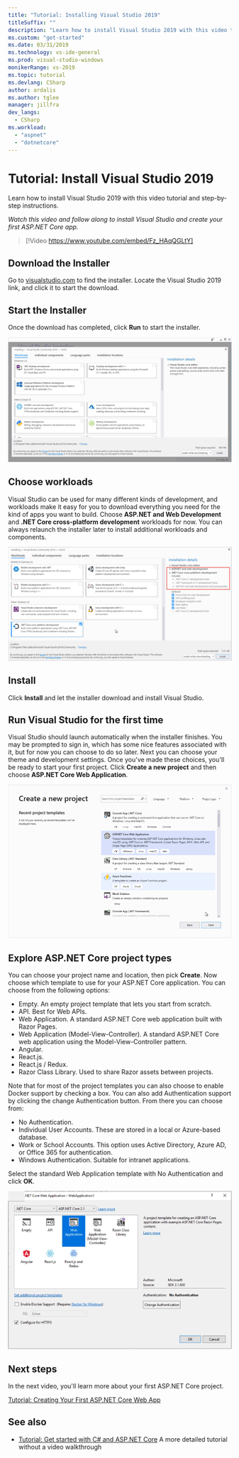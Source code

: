 ```yaml
---
title: "Tutorial: Installing Visual Studio 2019"
titleSuffix: ""
description: "Learn how to install Visual Studio 2019 with this video tutorial and step-by-step instructions."
ms.custom: "get-started"
ms.date: 03/31/2019
ms.technology: vs-ide-general
ms.prod: visual-studio-windows
monikerRange: vs-2019
ms.topic: tutorial
ms.devlang: CSharp
author: ardalis
ms.author: tglee
manager: jillfra
dev_langs:
  - CSharp
ms.workload:
  - "aspnet"
  - "dotnetcore"
---
```

# Tutorial: Install Visual Studio 2019

Learn how to install Visual Studio 2019 with this video tutorial and step-by-step instructions.

_Watch this video and follow along to install Visual Studio and create your first ASP.NET Core app._

> [!Video https://www.youtube.com/embed/Fz_HAqQGLtY]

## Download the Installer

Go to [visualstudio.com](https://visualstudio.com) to find the installer. Locate the Visual Studio 2019 link, and click it to start the download.

## Start the Installer

Once the download has completed, click **Run** to start the installer.

![Visual Studio 2019 Installer](media/vs2019-installer.png)

## Choose workloads

Visual Studio can be used for many different kinds of development, and workloads make it easy for you to download everything you need for the kind of apps you want to build. Choose **ASP.NET and Web Development** and **.NET Core cross-platform development** workloads for now. You can always relaunch the installer later to install additional workloads and components.

![Visual Studio 2019 Choose Workloads](media/vs2019-choose-workloads.png)

## Install

Click **Install** and let the installer download and install Visual Studio.

## Run Visual Studio for the first time

Visual Studio should launch automatically when the installer finishes. You may be prompted to sign in, which has some nice features associated with it, but for now you can choose to do so later. Next you can choose your theme and development settings. Once you've made these choices, you'll be ready to start your first project. Click **Create a new project** and then choose **ASP.NET Core Web Application**.

![Visual Studio 2019 Create New ASP.NET Core Web Application Project](media/vs2019-create-new-project.png)

## Explore ASP.NET Core project types

You can choose your project name and location, then pick **Create**. Now choose which template to use for your ASP.NET Core application. You can choose from the following options:

- Empty. An empty project template that lets you start from scratch.
- API. Best for Web APIs.
- Web Application. A standard ASP.NET Core web application built with Razor Pages.
- Web Application (Model-View-Controller). A standard ASP.NET Core web application using the Model-View-Controller pattern.
- Angular.
- React.js.
- React.js / Redux.
- Razor Class Library. Used to share Razor assets between projects.

Note that for most of the project templates you can also choose to enable Docker support by checking a box. You can also add Authentication support by clicking the change Authentication button. From there you can choose from:

- No Authentication.
- Individual User Accounts. These are stored in a local or Azure-based database.
- Work or School Accounts. This option uses Active Directory, Azure AD, or Office 365 for authentication.
- Windows Authentication. Suitable for intranet applications.

Select the standard Web Application template with No Authentication and click **OK**.

![Visual Studio 2019 Choose ASP.NET Core Project Options](media/vs2019-choose-aspnetcore-project.png)

## Next steps

In the next video, you'll learn more about your first ASP.NET Core project.

[Tutorial: Creating Your First ASP.NET Core Web App](tutorial-aspnet-core-ef-step-02.md)

## See also

- [Tutorial: Get started with C# and ASP.NET Core](tutorial-aspnet-core.md) A more detailed tutorial without a video walkthrough

